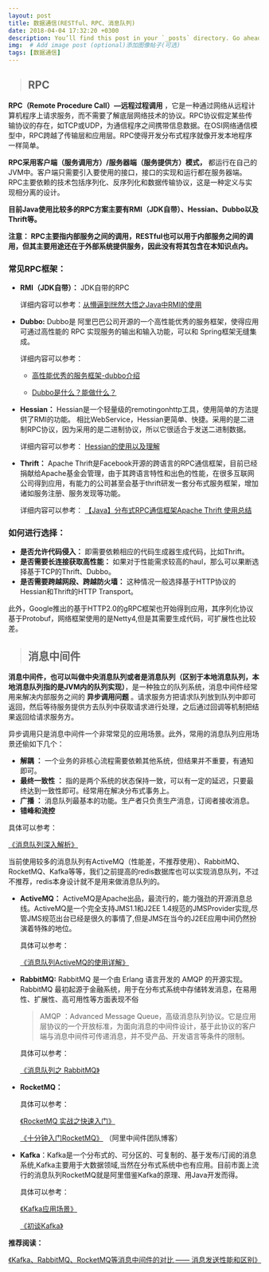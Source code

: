 ```yaml
---
layout: post
title: 数据通信(RESTful、RPC、消息队列)
date: 2018-04-04 17:32:20 +0300
description: You’ll find this post in your `_posts` directory. Go ahead and edit it and re-build the site to see your changes.
img:  # Add image post (optional)添加图像帖子(可选)
tags: [数据通信]
---
```



> ## RPC

**RPC（Remote Procedure Call）—远程过程调用** ，它是一种通过网络从远程计算机程序上请求服务，而不需要了解底层网络技术的协议。RPC协议假定某些传输协议的存在，如TCP或UDP，为通信程序之间携带信息数据。在OSI网络通信模型中，RPC跨越了传输层和应用层。RPC使得开发分布式程序就像开发本地程序一样简单。

**RPC采用客户端（服务调用方）/服务器端（服务提供方）模式，** 都运行在自己的JVM中。客户端只需要引入要使用的接口，接口的实现和运行都在服务器端。RPC主要依赖的技术包括序列化、反序列化和数据传输协议，这是一种定义与实现相分离的设计。

**目前Java使用比较多的RPC方案主要有RMI（JDK自带）、Hessian、Dubbo以及Thrift等。**

**注意： RPC主要指内部服务之间的调用，RESTful也可以用于内部服务之间的调用，但其主要用途还在于外部系统提供服务，因此没有将其包含在本知识点内。**

### 常见RPC框架：

- **RMI（JDK自带）：** JDK自带的RPC
 
   详细内容可以参考：[从懵逼到恍然大悟之Java中RMI的使用](https://blog.csdn.net/lmy86263/article/details/72594760)

- **Dubbo:** Dubbo是 阿里巴巴公司开源的一个高性能优秀的服务框架，使得应用可通过高性能的 RPC 实现服务的输出和输入功能，可以和 Spring框架无缝集成。

  详细内容可以参考：

  - [ 高性能优秀的服务框架-dubbo介绍](https://blog.csdn.net/qq_34337272/article/details/79862899)
  
  - [Dubbo是什么？能做什么？](https://blog.csdn.net/houshaolin/article/details/76408399)
 

- **Hessian：** Hessian是一个轻量级的remotingonhttp工具，使用简单的方法提供了RMI的功能。 相比WebService，Hessian更简单、快捷。采用的是二进制RPC协议，因为采用的是二进制协议，所以它很适合于发送二进制数据。

  详细内容可以参考： [Hessian的使用以及理解](https://blog.csdn.net/sunwei_pyw/article/details/74002351)

- **Thrift：**  Apache Thrift是Facebook开源的跨语言的RPC通信框架，目前已经捐献给Apache基金会管理，由于其跨语言特性和出色的性能，在很多互联网公司得到应用，有能力的公司甚至会基于thrift研发一套分布式服务框架，增加诸如服务注册、服务发现等功能。
  

    详细内容可以参考： [【Java】分布式RPC通信框架Apache Thrift 使用总结](https://www.cnblogs.com/zeze/p/8628585.html)
  
### 如何进行选择：

- **是否允许代码侵入：**  即需要依赖相应的代码生成器生成代码，比如Thrift。
- **是否需要长连接获取高性能：**  如果对于性能需求较高的haul，那么可以果断选择基于TCP的Thrift、Dubbo。
- **是否需要跨越网段、跨越防火墙：** 这种情况一般选择基于HTTP协议的Hessian和Thrift的HTTP Transport。

此外，Google推出的基于HTTP2.0的gRPC框架也开始得到应用，其序列化协议基于Protobuf，网络框架使用的是Netty4,但是其需要生成代码，可扩展性也比较差。  

> ## 消息中间件

**消息中间件，也可以叫做中央消息队列或者是消息队列（区别于本地消息队列，本地消息队列指的是JVM内的队列实现）**，是一种独立的队列系统，消息中间件经常用来解决内部服务之间的 **异步调用问题** 。请求服务方把请求队列放到队列中即可返回，然后等待服务提供方去队列中获取请求进行处理，之后通过回调等机制把结果返回给请求服务方。

异步调用只是消息中间件一个非常常见的应用场景。此外，常用的消息队列应用场景还偷如下几个：
- **解耦 ：** 一个业务的非核心流程需要依赖其他系统，但结果并不重要，有通知即可。
- **最终一致性 ：** 指的是两个系统的状态保持一致，可以有一定的延迟，只要最终达到一致性即可。经常用在解决分布式事务上。
- **广播 ：** 消息队列最基本的功能。生产者只负责生产消息，订阅者接收消息。
- **错峰和流控**


具体可以参考： 
 
[《消息队列深入解析》](https://blog.csdn.net/qq_34337272/article/details/80029918)

当前使用较多的消息队列有ActiveMQ（性能差，不推荐使用）、RabbitMQ、RocketMQ、Kafka等等，我们之前提高的redis数据库也可以实现消息队列，不过不推荐，redis本身设计就不是用来做消息队列的。

-  **ActiveMQ：** ActiveMQ是Apache出品，最流行的，能力强劲的开源消息总线。ActiveMQ是一个完全支持JMS1.1和J2EE 1.4规范的JMSProvider实现,尽管JMS规范出台已经是很久的事情了,但是JMS在当今的J2EE应用中间仍然扮演着特殊的地位。

   具体可以参考： 
   
   [《消息队列ActiveMQ的使用详解》](https://blog.csdn.net/qq_34337272/article/details/80031702)
 
- **RabbitMQ:** RabbitMQ 是一个由 Erlang 语言开发的 AMQP 的开源实现。RabbitMQ 最初起源于金融系统，用于在分布式系统中存储转发消息，在易用性、扩展性、高可用性等方面表现不俗
    > AMQP ：Advanced Message Queue，高级消息队列协议。它是应用层协议的一个开放标准，为面向消息的中间件设计，基于此协议的客户端与消息中间件可传递消息，并不受产品、开发语言等条件的限制。


   具体可以参考：
   
   [《消息队列之 RabbitMQ》](https://www.jianshu.com/p/79ca08116d57)

- **RocketMQ：**
   
   具体可以参考：
   
   [《RocketMQ 实战之快速入门》](https://www.jianshu.com/p/824066d70da8)

   [《十分钟入门RocketMQ》](http://jm.taobao.org/2017/01/12/rocketmq-quick-start-in-10-minutes/) （阿里中间件团队博客）


- **Kafka**：Kafka是一个分布式的、可分区的、可复制的、基于发布/订阅的消息系统,Kafka主要用于大数据领域,当然在分布式系统中也有应用。目前市面上流行的消息队列RocketMQ就是阿里借鉴Kafka的原理、用Java开发而得。
  
  具体可以参考：

  [《Kafka应用场景》](http://book.51cto.com/art/201801/565244.htm)
   
  [《初谈Kafka》](https://mp.weixin.qq.com/s?__biz=MzU4NDQ4MzU5OA==&mid=2247484106&idx=1&sn=aa1999895d009d91eb3692a3e6429d18&chksm=fd9854abcaefddbd1101ca5dc2c7c783d7171320d6300d9b2d8e68b7ef8abd2b02ea03e03600#rd)

**推荐阅读：**

[《Kafka、RabbitMQ、RocketMQ等消息中间件的对比 —— 消息发送性能和区别》](https://mp.weixin.qq.com/s?__biz=MzU5OTMyODAyNg==&mid=2247484721&idx=1&sn=11e4e29886e581dd328311d308ccc068&chksm=feb7d144c9c058529465b02a4e26a25ef76b60be8984ace9e4a0f5d3d98ca52e014ecb73b061&scene=21#wechat_redirect)







